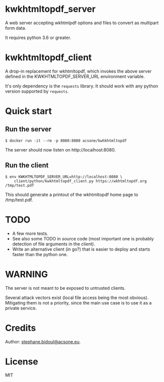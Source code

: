 # kwkhtmltopdf_server

A web server accepting wkhtmlpdf options and files to convert
as multipart form data.

It requires python 3.6 or greater.

# kwkhtmltopdf_client

A drop-in replacement for wkhtmltopdf, which invokes the above server
defined in the KWKHTMLTOPDF_SERVER_URL environment variable.

It's only dependency is the `requests` library.
It should work with any python version supported by `requests`.

# Quick start

## Run the server

```
$ docker run -it --rm -p 8080:8080 acsone/kwhkhtmltopdf
```

The server should now listen on http://localhost:8080.

## Run the client

```
$ env KWKHTMLTOPDF_SERVER_URL=http://localhost:8080 \
    client/python/kwkhtmltopdf_client.py https://wkhtmltopdf.org /tmp/test.pdf
```

This should generate a printout of the wkhtmltopdf home page to /tmp/test.pdf.

# TODO

- A few more tests.
- See also some TODO in source code (most important one is probably 
  detection of file arguments in the client).
- Write an alternative client (in go?) that is easier to deploy
  and starts faster than the python one.

# WARNING

The server is not meant to be exposed to untrusted clients.

Several attack vectors exist (local file access being the most obvious).
Mitigating them is not a priority, since the main use case is
to use it as a private service.

# Credits

Author: stephane.bidoul@acsone.eu.

# License

MIT
